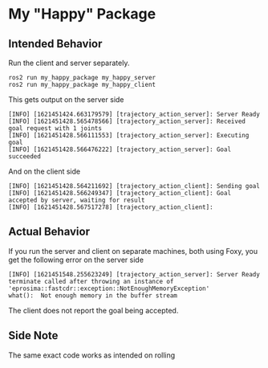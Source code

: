 # My "Happy" Package

## Intended Behavior

Run the client and server separately.

    ros2 run my_happy_package my_happy_server
    ros2 run my_happy_package my_happy_client

This gets output on the server side

    [INFO] [1621451424.663179579] [trajectory_action_server]: Server Ready
    [INFO] [1621451428.565478566] [trajectory_action_server]: Received goal request with 1 joints
    [INFO] [1621451428.566111553] [trajectory_action_server]: Executing goal
    [INFO] [1621451428.566476222] [trajectory_action_server]: Goal succeeded

And on the client side

    [INFO] [1621451428.564211692] [trajectory_action_client]: Sending goal
    [INFO] [1621451428.566249347] [trajectory_action_client]: Goal accepted by server, waiting for result
    [INFO] [1621451428.567517278] [trajectory_action_client]:

## Actual Behavior
If you run the server and client on separate machines, both using Foxy, you get the following error on the server side

    [INFO] [1621451548.255623249] [trajectory_action_server]: Server Ready
    terminate called after throwing an instance of 'eprosima::fastcdr::exception::NotEnoughMemoryException'
    what():  Not enough memory in the buffer stream

The client does not report the goal being accepted.


## Side Note
The same exact code works as intended on rolling
